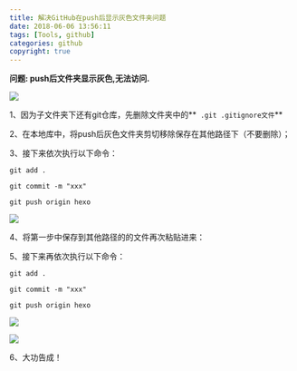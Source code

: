 ```yaml
---
title: 解决GitHub在push后显示灰色文件夹问题
date: 2018-06-06 13:56:11
tags: [Tools, github]
categories: github
copyright: true
---
```

**问题: push后文件夹显示灰色,无法访问.**

![](http://p6dpqooos.bkt.clouddn.com/18-4-24/70319110.jpg)
<!--more-->

1、因为子文件夹下还有git仓库，先删除文件夹中的**` .git .gitignore文件`**


2、在本地库中，将push后灰色文件夹剪切移除保存在其他路径下（不要删除）；

3、接下来依次执行以下命令：

	git add .

	git commit -m "xxx"
 
    git push origin hexo

![](http://p6dpqooos.bkt.clouddn.com/18-4-24/61023918.jpg)

4、将第一步中保存到其他路径的的文件再次粘贴进来：

5、接下来再依次执行以下命令：

	git add .

	git commit -m "xxx"
 
    git push origin hexo

![](http://p6dpqooos.bkt.clouddn.com/18-4-24/91279484.jpg)

![](http://p6dpqooos.bkt.clouddn.com/18-4-24/99986498.jpg)

6、大功告成！